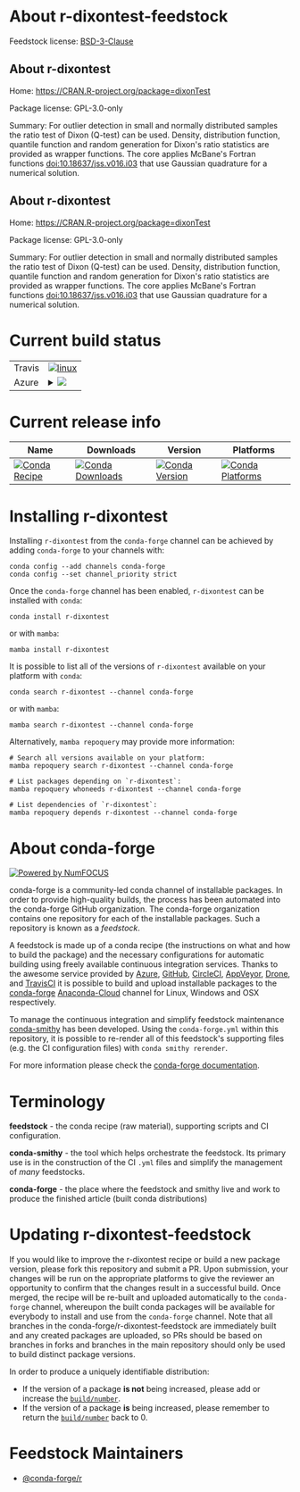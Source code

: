 About r-dixontest-feedstock
===========================

Feedstock license: [BSD-3-Clause](https://github.com/conda-forge/r-dixontest-feedstock/blob/main/LICENSE.txt)


About r-dixontest
-----------------

Home: https://CRAN.R-project.org/package=dixonTest

Package license: GPL-3.0-only

Summary: For outlier detection in small and normally distributed samples the ratio test of Dixon (Q-test) can be used. Density, distribution function, quantile function and random generation for Dixon's ratio statistics are provided as wrapper functions. The core applies McBane's Fortran functions <doi:10.18637/jss.v016.i03> that use Gaussian quadrature for a numerical solution.

About r-dixontest
-----------------

Home: https://CRAN.R-project.org/package=dixonTest

Package license: GPL-3.0-only

Summary: For outlier detection in small and normally distributed samples the ratio test of Dixon (Q-test) can be used. Density, distribution function, quantile function and random generation for Dixon's ratio statistics are provided as wrapper functions. The core applies McBane's Fortran functions <doi:10.18637/jss.v016.i03> that use Gaussian quadrature for a numerical solution.

Current build status
====================


<table><tr>
    <td>Travis</td>
    <td>
      <a href="https://app.travis-ci.com/conda-forge/r-dixontest-feedstock">
        <img alt="linux" src="https://img.shields.io/travis/com/conda-forge/r-dixontest-feedstock/main.svg?label=Linux">
      </a>
    </td>
  </tr>
    
  <tr>
    <td>Azure</td>
    <td>
      <details>
        <summary>
          <a href="https://dev.azure.com/conda-forge/feedstock-builds/_build/latest?definitionId=17849&branchName=main">
            <img src="https://dev.azure.com/conda-forge/feedstock-builds/_apis/build/status/r-dixontest-feedstock?branchName=main">
          </a>
        </summary>
        <table>
          <thead><tr><th>Variant</th><th>Status</th></tr></thead>
          <tbody><tr>
              <td>linux_64_r_base4.2</td>
              <td>
                <a href="https://dev.azure.com/conda-forge/feedstock-builds/_build/latest?definitionId=17849&branchName=main">
                  <img src="https://dev.azure.com/conda-forge/feedstock-builds/_apis/build/status/r-dixontest-feedstock?branchName=main&jobName=linux&configuration=linux%20linux_64_r_base4.2" alt="variant">
                </a>
              </td>
            </tr><tr>
              <td>linux_64_r_base4.3</td>
              <td>
                <a href="https://dev.azure.com/conda-forge/feedstock-builds/_build/latest?definitionId=17849&branchName=main">
                  <img src="https://dev.azure.com/conda-forge/feedstock-builds/_apis/build/status/r-dixontest-feedstock?branchName=main&jobName=linux&configuration=linux%20linux_64_r_base4.3" alt="variant">
                </a>
              </td>
            </tr><tr>
              <td>linux_aarch64_r_base4.2</td>
              <td>
                <a href="https://dev.azure.com/conda-forge/feedstock-builds/_build/latest?definitionId=17849&branchName=main">
                  <img src="https://dev.azure.com/conda-forge/feedstock-builds/_apis/build/status/r-dixontest-feedstock?branchName=main&jobName=linux&configuration=linux%20linux_aarch64_r_base4.2" alt="variant">
                </a>
              </td>
            </tr><tr>
              <td>linux_aarch64_r_base4.3</td>
              <td>
                <a href="https://dev.azure.com/conda-forge/feedstock-builds/_build/latest?definitionId=17849&branchName=main">
                  <img src="https://dev.azure.com/conda-forge/feedstock-builds/_apis/build/status/r-dixontest-feedstock?branchName=main&jobName=linux&configuration=linux%20linux_aarch64_r_base4.3" alt="variant">
                </a>
              </td>
            </tr><tr>
              <td>linux_ppc64le_r_base4.2</td>
              <td>
                <a href="https://dev.azure.com/conda-forge/feedstock-builds/_build/latest?definitionId=17849&branchName=main">
                  <img src="https://dev.azure.com/conda-forge/feedstock-builds/_apis/build/status/r-dixontest-feedstock?branchName=main&jobName=linux&configuration=linux%20linux_ppc64le_r_base4.2" alt="variant">
                </a>
              </td>
            </tr><tr>
              <td>linux_ppc64le_r_base4.3</td>
              <td>
                <a href="https://dev.azure.com/conda-forge/feedstock-builds/_build/latest?definitionId=17849&branchName=main">
                  <img src="https://dev.azure.com/conda-forge/feedstock-builds/_apis/build/status/r-dixontest-feedstock?branchName=main&jobName=linux&configuration=linux%20linux_ppc64le_r_base4.3" alt="variant">
                </a>
              </td>
            </tr><tr>
              <td>osx_64_r_base4.2</td>
              <td>
                <a href="https://dev.azure.com/conda-forge/feedstock-builds/_build/latest?definitionId=17849&branchName=main">
                  <img src="https://dev.azure.com/conda-forge/feedstock-builds/_apis/build/status/r-dixontest-feedstock?branchName=main&jobName=osx&configuration=osx%20osx_64_r_base4.2" alt="variant">
                </a>
              </td>
            </tr><tr>
              <td>osx_64_r_base4.3</td>
              <td>
                <a href="https://dev.azure.com/conda-forge/feedstock-builds/_build/latest?definitionId=17849&branchName=main">
                  <img src="https://dev.azure.com/conda-forge/feedstock-builds/_apis/build/status/r-dixontest-feedstock?branchName=main&jobName=osx&configuration=osx%20osx_64_r_base4.3" alt="variant">
                </a>
              </td>
            </tr><tr>
              <td>win_64</td>
              <td>
                <a href="https://dev.azure.com/conda-forge/feedstock-builds/_build/latest?definitionId=17849&branchName=main">
                  <img src="https://dev.azure.com/conda-forge/feedstock-builds/_apis/build/status/r-dixontest-feedstock?branchName=main&jobName=win&configuration=win%20win_64_" alt="variant">
                </a>
              </td>
            </tr>
          </tbody>
        </table>
      </details>
    </td>
  </tr>
</table>

Current release info
====================

| Name | Downloads | Version | Platforms |
| --- | --- | --- | --- |
| [![Conda Recipe](https://img.shields.io/badge/recipe-r--dixontest-green.svg)](https://anaconda.org/conda-forge/r-dixontest) | [![Conda Downloads](https://img.shields.io/conda/dn/conda-forge/r-dixontest.svg)](https://anaconda.org/conda-forge/r-dixontest) | [![Conda Version](https://img.shields.io/conda/vn/conda-forge/r-dixontest.svg)](https://anaconda.org/conda-forge/r-dixontest) | [![Conda Platforms](https://img.shields.io/conda/pn/conda-forge/r-dixontest.svg)](https://anaconda.org/conda-forge/r-dixontest) |

Installing r-dixontest
======================

Installing `r-dixontest` from the `conda-forge` channel can be achieved by adding `conda-forge` to your channels with:

```
conda config --add channels conda-forge
conda config --set channel_priority strict
```

Once the `conda-forge` channel has been enabled, `r-dixontest` can be installed with `conda`:

```
conda install r-dixontest
```

or with `mamba`:

```
mamba install r-dixontest
```

It is possible to list all of the versions of `r-dixontest` available on your platform with `conda`:

```
conda search r-dixontest --channel conda-forge
```

or with `mamba`:

```
mamba search r-dixontest --channel conda-forge
```

Alternatively, `mamba repoquery` may provide more information:

```
# Search all versions available on your platform:
mamba repoquery search r-dixontest --channel conda-forge

# List packages depending on `r-dixontest`:
mamba repoquery whoneeds r-dixontest --channel conda-forge

# List dependencies of `r-dixontest`:
mamba repoquery depends r-dixontest --channel conda-forge
```


About conda-forge
=================

[![Powered by
NumFOCUS](https://img.shields.io/badge/powered%20by-NumFOCUS-orange.svg?style=flat&colorA=E1523D&colorB=007D8A)](https://numfocus.org)

conda-forge is a community-led conda channel of installable packages.
In order to provide high-quality builds, the process has been automated into the
conda-forge GitHub organization. The conda-forge organization contains one repository
for each of the installable packages. Such a repository is known as a *feedstock*.

A feedstock is made up of a conda recipe (the instructions on what and how to build
the package) and the necessary configurations for automatic building using freely
available continuous integration services. Thanks to the awesome service provided by
[Azure](https://azure.microsoft.com/en-us/services/devops/), [GitHub](https://github.com/),
[CircleCI](https://circleci.com/), [AppVeyor](https://www.appveyor.com/),
[Drone](https://cloud.drone.io/welcome), and [TravisCI](https://travis-ci.com/)
it is possible to build and upload installable packages to the
[conda-forge](https://anaconda.org/conda-forge) [Anaconda-Cloud](https://anaconda.org/)
channel for Linux, Windows and OSX respectively.

To manage the continuous integration and simplify feedstock maintenance
[conda-smithy](https://github.com/conda-forge/conda-smithy) has been developed.
Using the ``conda-forge.yml`` within this repository, it is possible to re-render all of
this feedstock's supporting files (e.g. the CI configuration files) with ``conda smithy rerender``.

For more information please check the [conda-forge documentation](https://conda-forge.org/docs/).

Terminology
===========

**feedstock** - the conda recipe (raw material), supporting scripts and CI configuration.

**conda-smithy** - the tool which helps orchestrate the feedstock.
                   Its primary use is in the construction of the CI ``.yml`` files
                   and simplify the management of *many* feedstocks.

**conda-forge** - the place where the feedstock and smithy live and work to
                  produce the finished article (built conda distributions)


Updating r-dixontest-feedstock
==============================

If you would like to improve the r-dixontest recipe or build a new
package version, please fork this repository and submit a PR. Upon submission,
your changes will be run on the appropriate platforms to give the reviewer an
opportunity to confirm that the changes result in a successful build. Once
merged, the recipe will be re-built and uploaded automatically to the
`conda-forge` channel, whereupon the built conda packages will be available for
everybody to install and use from the `conda-forge` channel.
Note that all branches in the conda-forge/r-dixontest-feedstock are
immediately built and any created packages are uploaded, so PRs should be based
on branches in forks and branches in the main repository should only be used to
build distinct package versions.

In order to produce a uniquely identifiable distribution:
 * If the version of a package **is not** being increased, please add or increase
   the [``build/number``](https://docs.conda.io/projects/conda-build/en/latest/resources/define-metadata.html#build-number-and-string).
 * If the version of a package **is** being increased, please remember to return
   the [``build/number``](https://docs.conda.io/projects/conda-build/en/latest/resources/define-metadata.html#build-number-and-string)
   back to 0.

Feedstock Maintainers
=====================

* [@conda-forge/r](https://github.com/conda-forge/r/)

